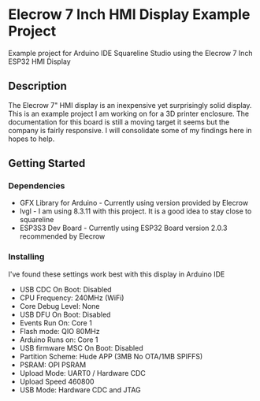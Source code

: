 # Elecrow 7 Inch HMI Display Example Project

Example project for Arduino IDE Squareline Studio using the Elecrow 7 Inch ESP32 HMI Display

## Description

The Elecrow 7" HMI display is an inexpensive yet surprisingly solid display. This is an example project I am working on for a 3D printer enclosure. The documentation for this board is still a moving target it seems but the company is fairly responsive. I will consolidate some of my findings here in hopes to help.

## Getting Started

### Dependencies

* GFX Library for Arduino - Currently using version provided by Elecrow
* lvgl - I am using 8.3.11 with this project. It is a good idea to stay close to squareline
* ESP3S3 Dev Board - Currently using ESP32 Board version 2.0.3 recommended by Elecrow

### Installing

I've found these settings work best with this display in Arduino IDE

* USB CDC On Boot: Disabled
* CPU Frequency: 240MHz (WiFi)
* Core Debug Level: None
* USB DFU On Boot: Disabled
* Events Run On: Core 1
* Flash mode: QIO 80MHz
* Arduino Runs on: Core 1
* USB firmware MSC On Boot: Disabled
* Partition Scheme: Hude APP (3MB No OTA/1MB SPIFFS)
* PSRAM: OPI PSRAM
* Upload Mode: UART0 / Hardware CDC
* Upload Speed 460800
* USB Mode: Hardware CDC and JTAG


